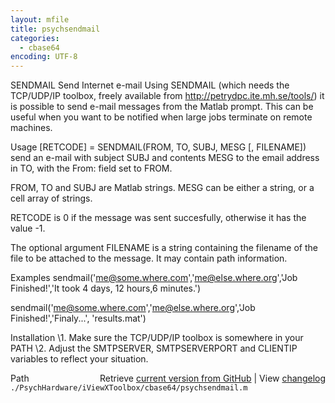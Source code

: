 ```yaml
---
layout: mfile
title: psychsendmail
categories:
  - cbase64
encoding: UTF-8
---
```


SENDMAIL Send Internet e-mail
  Using SENDMAIL (which needs the TCP/UDP/IP toolbox, freely available from
  http://petrydpc.ite.mh.se/tools/) it is possible to send e-mail messages
  from the Matlab prompt. This can be useful when you want to be notified
  when large jobs terminate on remote machines.

Usage
  [RETCODE] = SENDMAIL(FROM, TO, SUBJ, MESG [, FILENAME]) send an e-mail with
  subject SUBJ and contents MESG to the email address in TO, with
  the From: field set to FROM.

  FROM, TO and SUBJ are Matlab strings. MESG can be either a
  string, or a cell array of strings.

  RETCODE is 0 if the message was sent succesfully, otherwise it
  has the value -1.

  The optional argument FILENAME is a string containing the
  filename of the file to be attached to the message. It may
  contain path information.

Examples
  sendmail('me@some.where.com','me@else.where.org','Job Finished!','It took 4 days, 12 hours,6 minutes.')

  sendmail('me@some.where.com','me@else.where.org','Job Finished!','Finaly...', 'results.mat')

Installation
  \1. Make sure the TCP/UDP/IP toolbox is somewhere in your PATH
  \2. Adjust the SMTPSERVER, SMTPSERVERPORT and CLIENTIP variables to reflect your situation.


<div class="code_header" style="text-align:right;">
  <span style="float:left;">Path&nbsp;&nbsp;</span> <span class="counter">Retrieve <a href=
  "https://raw.github.com/Psychtoolbox-3/Psychtoolbox-3/beta/./PsychHardware/iViewXToolbox/cbase64/psychsendmail.m">current version from GitHub</a> | View <a href=
  "https://github.com/Psychtoolbox-3/Psychtoolbox-3/commits/beta/./PsychHardware/iViewXToolbox/cbase64/psychsendmail.m">changelog</a></span>
</div>
<div class="code">
  <code>./PsychHardware/iViewXToolbox/cbase64/psychsendmail.m</code>
</div>
